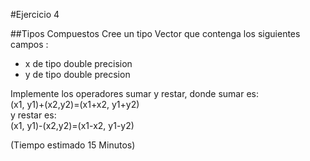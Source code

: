 #Ejercicio 4

##Tipos Compuestos
Cree un tipo  Vector que contenga los siguientes campos :  

* x de tipo double precision
* y de tipo double precsion

Implemente los operadores sumar  y restar, 
donde sumar es:  
(x1, y1)+(x2,y2)=(x1+x2, y1+y2)  
y restar es:  
(x1, y1)-(x2,y2)=(x1-x2, y1-y2)  


(Tiempo estimado 15 Minutos)